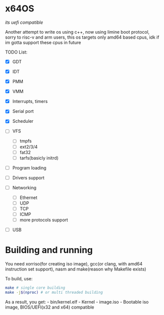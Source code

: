 # x64OS

*its uefi compatible*

Another attempt to write os using c++, now using limine boot protocol, sorry to risc-v and arm users, this os targets only amd64 based cpus, idk if im gotta support these cpus in future

TODO List:
 - [x] GDT
 - [x] IDT
 - [x] PMM
 - [x] VMM
 - [x] Interrupts, timers
 - [x] Serial port
 - [x] Scheduler
 - [ ] VFS
    - [ ] tmpfs
    - [ ] ext2/3/4
    - [ ] fat32
    - [ ] tarfs(basicly initrd)
 - [ ] Program loading
 - [ ] Drivers support
 - [ ] Networking
    - [ ] Ethernet
    - [ ] UDP
    - [ ] TCP
    - [ ] ICMP
    - [ ] more protocols support
 - [ ] USB


# Building and running
You need xorriso(for creating iso image), gcc(or clang, with amd64 instruction set support), nasm and make(reason why Makefile exists) 

To build, use:
```sh
make # single core building
make -j$(nproc) # or multi threaded building
```

As a result, you get:
    - bin/kernel.elf - Kernel
    - image.iso - Bootable iso image, BIOS/UEFI(x32 and x64) compatible